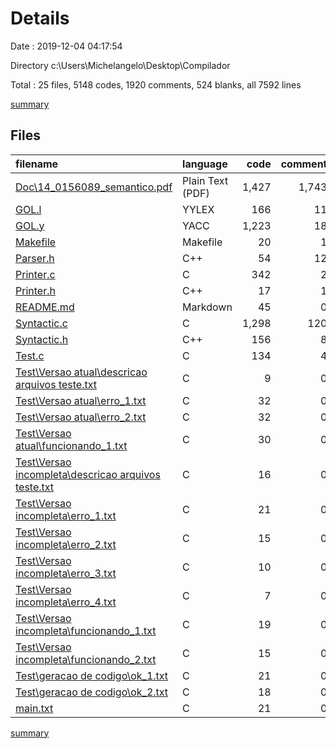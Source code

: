 # Details

Date : 2019-12-04 04:17:54

Directory c:\Users\Michelangelo\Desktop\Compilador

Total : 25 files,  5148 codes, 1920 comments, 524 blanks, all 7592 lines

[summary](results.md)

## Files
| filename | language | code | comment | blank | total |
| :--- | :--- | ---: | ---: | ---: | ---: |
| [Doc\14_0156089_semantico.pdf](file:///c%3A/Users/Michelangelo/Desktop/Compilador/Doc/14_0156089_semantico.pdf) | Plain Text (PDF) | 1,427 | 1,743 | 62 | 3,232 |
| [GOL.l](file:///c%3A/Users/Michelangelo/Desktop/Compilador/GOL.l) | YYLEX | 166 | 11 | 21 | 198 |
| [GOL.y](file:///c%3A/Users/Michelangelo/Desktop/Compilador/GOL.y) | YACC | 1,223 | 18 | 72 | 1,313 |
| [Makefile](file:///c%3A/Users/Michelangelo/Desktop/Compilador/Makefile) | Makefile | 20 | 1 | 9 | 30 |
| [Parser.h](file:///c%3A/Users/Michelangelo/Desktop/Compilador/Parser.h) | C++ | 54 | 12 | 9 | 75 |
| [Printer.c](file:///c%3A/Users/Michelangelo/Desktop/Compilador/Printer.c) | C | 342 | 2 | 26 | 370 |
| [Printer.h](file:///c%3A/Users/Michelangelo/Desktop/Compilador/Printer.h) | C++ | 17 | 1 | 10 | 28 |
| [README.md](file:///c%3A/Users/Michelangelo/Desktop/Compilador/README.md) | Markdown | 45 | 0 | 16 | 61 |
| [Syntactic.c](file:///c%3A/Users/Michelangelo/Desktop/Compilador/Syntactic.c) | C | 1,298 | 120 | 170 | 1,588 |
| [Syntactic.h](file:///c%3A/Users/Michelangelo/Desktop/Compilador/Syntactic.h) | C++ | 156 | 8 | 45 | 209 |
| [Test.c](file:///c%3A/Users/Michelangelo/Desktop/Compilador/Test.c) | C | 134 | 4 | 11 | 149 |
| [Test\Versao atual\descricao arquivos teste.txt](file:///c%3A/Users/Michelangelo/Desktop/Compilador/Test/Versao%20atual/descricao%20arquivos%20teste.txt) | C | 9 | 0 | 2 | 11 |
| [Test\Versao atual\erro_1.txt](file:///c%3A/Users/Michelangelo/Desktop/Compilador/Test/Versao%20atual/erro_1.txt) | C | 32 | 0 | 7 | 39 |
| [Test\Versao atual\erro_2.txt](file:///c%3A/Users/Michelangelo/Desktop/Compilador/Test/Versao%20atual/erro_2.txt) | C | 32 | 0 | 8 | 40 |
| [Test\Versao atual\funcionando_1.txt](file:///c%3A/Users/Michelangelo/Desktop/Compilador/Test/Versao%20atual/funcionando_1.txt) | C | 30 | 0 | 7 | 37 |
| [Test\Versao incompleta\descricao arquivos teste.txt](file:///c%3A/Users/Michelangelo/Desktop/Compilador/Test/Versao%20incompleta/descricao%20arquivos%20teste.txt) | C | 16 | 0 | 6 | 22 |
| [Test\Versao incompleta\erro_1.txt](file:///c%3A/Users/Michelangelo/Desktop/Compilador/Test/Versao%20incompleta/erro_1.txt) | C | 21 | 0 | 5 | 26 |
| [Test\Versao incompleta\erro_2.txt](file:///c%3A/Users/Michelangelo/Desktop/Compilador/Test/Versao%20incompleta/erro_2.txt) | C | 15 | 0 | 4 | 19 |
| [Test\Versao incompleta\erro_3.txt](file:///c%3A/Users/Michelangelo/Desktop/Compilador/Test/Versao%20incompleta/erro_3.txt) | C | 10 | 0 | 4 | 14 |
| [Test\Versao incompleta\erro_4.txt](file:///c%3A/Users/Michelangelo/Desktop/Compilador/Test/Versao%20incompleta/erro_4.txt) | C | 7 | 0 | 4 | 11 |
| [Test\Versao incompleta\funcionando_1.txt](file:///c%3A/Users/Michelangelo/Desktop/Compilador/Test/Versao%20incompleta/funcionando_1.txt) | C | 19 | 0 | 3 | 22 |
| [Test\Versao incompleta\funcionando_2.txt](file:///c%3A/Users/Michelangelo/Desktop/Compilador/Test/Versao%20incompleta/funcionando_2.txt) | C | 15 | 0 | 4 | 19 |
| [Test\geracao de codigo\ok_1.txt](file:///c%3A/Users/Michelangelo/Desktop/Compilador/Test/geracao%20de%20codigo/ok_1.txt) | C | 21 | 0 | 5 | 26 |
| [Test\geracao de codigo\ok_2.txt](file:///c%3A/Users/Michelangelo/Desktop/Compilador/Test/geracao%20de%20codigo/ok_2.txt) | C | 18 | 0 | 9 | 27 |
| [main.txt](file:///c%3A/Users/Michelangelo/Desktop/Compilador/main.txt) | C | 21 | 0 | 5 | 26 |

[summary](results.md)